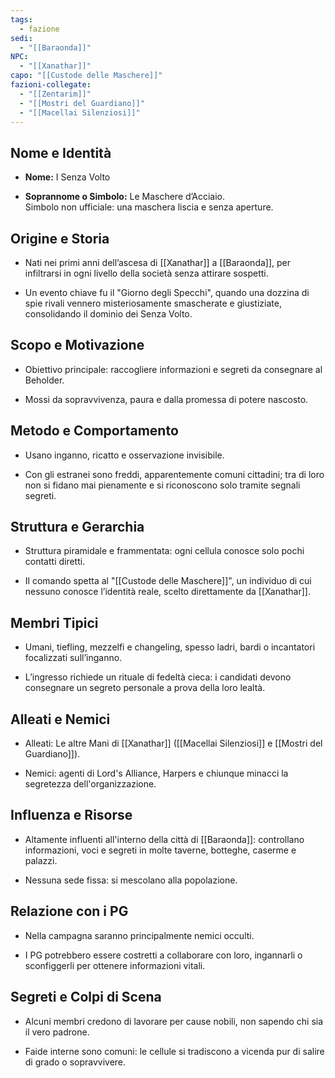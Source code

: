 ```yaml
---
tags:
  - fazione
sedi:
  - "[[Baraonda]]"
NPC:
  - "[[Xanathar]]"
capo: "[[Custode delle Maschere]]"
fazioni-collegate:
  - "[[Zentarim]]"
  - "[[Mostri del Guardiano]]"
  - "[[Macellai Silenziosi]]"
---
```

## Nome e Identità

- **Nome:** I Senza Volto
    
- **Soprannome o Simbolo:** Le Maschere d’Acciaio.  
    Simbolo non ufficiale: una maschera liscia e senza aperture.
    

## Origine e Storia

- Nati nei primi anni dell’ascesa di [[Xanathar]] a [[Baraonda]], per infiltrarsi in ogni livello della società senza attirare sospetti.
    
- Un evento chiave fu il "Giorno degli Specchi", quando una dozzina di spie rivali vennero misteriosamente smascherate e giustiziate, consolidando il dominio dei Senza Volto.
    

## Scopo e Motivazione

- Obiettivo principale: raccogliere informazioni e segreti da consegnare al Beholder.
    
- Mossi da sopravvivenza, paura e dalla promessa di potere nascosto.
    

## Metodo e Comportamento

- Usano inganno, ricatto e osservazione invisibile.
    
- Con gli estranei sono freddi, apparentemente comuni cittadini; tra di loro non si fidano mai pienamente e si riconoscono solo tramite segnali segreti.
    

## Struttura e Gerarchia

- Struttura piramidale e frammentata: ogni cellula conosce solo pochi contatti diretti.
    
- Il comando spetta al "[[Custode delle Maschere]]", un individuo di cui nessuno conosce l’identità reale, scelto direttamente da [[Xanathar]].
    

## Membri Tipici

- Umani, tiefling, mezzelfi e changeling, spesso ladri, bardi o incantatori focalizzati sull’inganno.
    
- L’ingresso richiede un rituale di fedeltà cieca: i candidati devono consegnare un segreto personale a prova della loro lealtà.
    

## Alleati e Nemici

- Alleati: Le altre Mani di [[Xanathar]] ([[Macellai Silenziosi]] e [[Mostri del Guardiano]]).
    
- Nemici: agenti di Lord's Alliance, Harpers e chiunque minacci la segretezza dell'organizzazione.
    

## Influenza e Risorse

- Altamente influenti all'interno della città di [[Baraonda]]: controllano informazioni, voci e segreti in molte taverne, botteghe, caserme e palazzi.
    
- Nessuna sede fissa: si mescolano alla popolazione.
    

## Relazione con i PG

- Nella campagna saranno principalmente nemici occulti.
    
- I PG potrebbero essere costretti a collaborare con loro, ingannarli o sconfiggerli per ottenere informazioni vitali.
    

## Segreti e Colpi di Scena

- Alcuni membri credono di lavorare per cause nobili, non sapendo chi sia il vero padrone.
    
- Faide interne sono comuni: le cellule si tradiscono a vicenda pur di salire di grado o sopravvivere.
    
